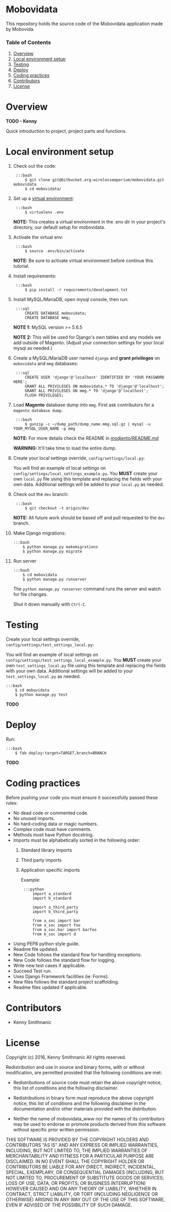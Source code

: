 # Mobovidata

This repository holds the source code of the Mobovidata application made by Mobovida.


### Table of Contents

1. [Overview](#markdown-header-overview)
1. [Local environment setup](#markdown-header-local-environment-setup)
1. [Testing](#markdown-header-testing)
1. [Deploy](#markdown-header-deploy)
1. [Coding practices](#markdown-header-coding-practices)
1. [Contributors](#markdown-header-contributors)
1. [License](#markdown-header-license)


# Overview
**TODO - Kenny**

Quick introduction to project, project parts and functions.


# Local environment setup

1. Check out the code:

        :::bash
            $ git clone git@bitbucket.org:wirelessemporium/mobovidata.git mobovidata
            $ cd mobovidata/
        
    
2. Set up a [virtual environment](https://virtualenv.pypa.io/en/stable/):

        :::bash
            $ virtualenv .env

    **NOTE:** This creates a virtual environment in the .env dir in your project's directory, our default setup for mobovidata.


3. Activate the virtual env:

        :::bash
            $ source .env/bin/activate

    **NOTE:** Be sure to activate virtual environment before continue this tutorial.


4. Install requirements:
        
        :::bash
            $ pip install -r requirements/development.txt


5. Install MySQL/MariaDB, open mysql console, then run:
        
        :::sql
            CREATE DATABASE mobovidata;
            CREATE DATABASE mmg;
    
    **NOTE 1:** MySQL version >= 5.6.5
    
    **NOTE 2:** This will be used for Django's own tables and any models we add outside of Magento.
    (Adjust your connection settings for your local mysql as needed.)


6. Create a MySQL/MariaDB user named `django` and **grant privileges** on `mobovidata` and `mmg` databases:

        :::sql
            CREATE USER 'django'@'localhost' IDENTIFIED BY 'YOUR PASSWORD HERE';
            GRANT ALL PRIVILEGES ON mobovidata.* TO 'django'@'localhost';
            GRANT ALL PRIVILEGES ON mmg.* TO 'django'@'localhost';
            FLUSH PRIVILEGES;


7. Load **Magento** database dump into `mmg`. First ask contributors for a `magento database dump`.

        :::bash
            $ gunzip -c ~/dump_path/dump_name.mmg.sql.gz | mysql -u YOUR_MYSQL_USER_NAME -p mmg

    **NOTE:** For more details check the README in [modjento/README.md](modjento/README.md)

    **WARNING:** It'll take time to load the entire dump.
    
    
8. Create your local settings override, `config/settings/local.py`:
    
    You will find an example of local settings on `config/settings/local_settings_example.py`. 
    You **MUST** create your own `local.py` file using this template and replacing the fields with your own data.
    Additional settings will be added to your `local.py` as needed.

    
9. Check out the `dev` branch:
    
        :::bash
            $ git checkout -t origin/dev
    
    **NOTE:** All future work should be based off and pull requested to the `dev` branch.


10. Make Django migrations:
    
        :::bash
            $ python manage.py makemigrations
            $ python manage.py migrate
    

11. Run server
        
        :::bash
            $ cd mobovidata
            $ python manage.py runserver
        
    The `python manage.py runserver` command runs the server and watch for file changes.
    
    Shut it down manually with `Ctrl-C`.
    

# Testing

Create your local settings override, `config/settings/test_settings_local.py`:
    
You will find an example of local settings on `config/settings/test_settings_local_example.py`. 
You **MUST** create your own `test_settings_local.py` file using this template and replacing the fields with your own data.
Additional settings will be added to your `test_settings_local.py` as needed.

    :::bash
        $ cd mobovidata
        $ python manage.py test

**TODO**


# Deploy
Run:
   
    :::bash
        $ fab deploy:target=TARGET,branch=BRANCH


**TODO**


# Coding practices
Before pushing your code you must ensure it successfully passed these rules:

* No dead code or commented code.
* No unused imports.
* No hard-coding data or magic numbers.
* Complex code must have comments.
* Methods must have Python docstring.
* Imports must be alphabetically sorted in the following order:
    1. Standard library imports
    2. Third party imports
    3. Application specific imports
    
        Example:
        
            :::python
                import a_standard
                import b_standard
                
                import a_third_party
                import b_third_party
                
                from a_soc import bar
                from a_soc import foo
                from a_soc.bar import barfoo
                from b_soc import d

* Using PEP8 python style guide.
* Readme file updated. 
* New Code follows the standard flow for handling exceptions.
* New Code follows the standard flow for logging.
* Write new test cases if applicable.
* Succeed Test run.
* Uses Django Framework facilities (ie: Forms).
* New files follows the standard project scaffolding.
* Readme files updated if applicable.


# Contributors
* Kenny Smithnanic


# License

Copyright (c) 2016, Kenny Smithnanic
All rights reserved.

Redistribution and use in source and binary forms, with or without modification,
are permitted provided that the following conditions are met:

* Redistributions of source code must retain the above copyright notice, this
  list of conditions and the following disclaimer.

* Redistributions in binary form must reproduce the above copyright notice, this
  list of conditions and the following disclaimer in the documentation and/or
  other materials provided with the distribution.

* Neither the name of mobovidata_www nor the names of its
  contributors may be used to endorse or promote products derived from this
  software without specific prior written permission.

THIS SOFTWARE IS PROVIDED BY THE COPYRIGHT HOLDERS AND CONTRIBUTORS "AS IS" AND
ANY EXPRESS OR IMPLIED WARRANTIES, INCLUDING, BUT NOT LIMITED TO, THE IMPLIED
WARRANTIES OF MERCHANTABILITY AND FITNESS FOR A PARTICULAR PURPOSE ARE DISCLAIMED.
IN NO EVENT SHALL THE COPYRIGHT HOLDER OR CONTRIBUTORS BE LIABLE FOR ANY DIRECT,
INDIRECT, INCIDENTAL, SPECIAL, EXEMPLARY, OR CONSEQUENTIAL DAMAGES (INCLUDING,
BUT NOT LIMITED TO, PROCUREMENT OF SUBSTITUTE GOODS OR SERVICES; LOSS OF USE,
DATA, OR PROFITS; OR BUSINESS INTERRUPTION) HOWEVER CAUSED AND ON ANY THEORY
OF LIABILITY, WHETHER IN CONTRACT, STRICT LIABILITY, OR TORT (INCLUDING NEGLIGENCE
OR OTHERWISE) ARISING IN ANY WAY OUT OF THE USE OF THIS SOFTWARE, EVEN IF ADVISED
OF THE POSSIBILITY OF SUCH DAMAGE.
